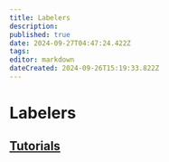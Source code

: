 ```yaml
---
title: Labelers
description: 
published: true
date: 2024-09-27T04:47:24.422Z
tags: 
editor: markdown
dateCreated: 2024-09-26T15:19:33.822Z
---
```


# Labelers

## [Tutorials](/AT_Protocol/Opinionated_Services/Labelers/Tutorials)